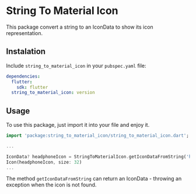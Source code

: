 # String To Material Icon

This package convert a string to an IconData to show its icon representation.

## Instalation
Include `string_to_material_icon` in your `pubspec.yaml` file:

```yaml
dependencies:
  flutter:
    sdk: flutter
  string_to_material_icon: version
```

## Usage

To use this package, just import it into your file and enjoy it.

```dart
import 'package:string_to_material_icon/string_to_material_icon.dart';

...

IconData? headphoneIcon = StringToMaterialIcon.getIconDataFromString('headphones');
Icon(headphoneIcon, size: 32)
...
```

The method `getIconDataFromString` can return an IconData - throwing an exception when the icon is not found.